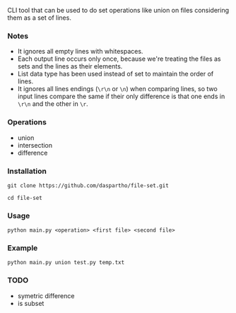 CLI tool that can be used to do set operations like union on files considering them as a set of lines.

### Notes
- It ignores all empty lines with whitespaces.
- Each output line occurs only once, because we're treating the files as sets and the lines as their elements.
- List data type has been used instead of set to maintain the order of lines.
- It ignores all lines endings (`\r\n` or `\n`) when comparing lines, so two
  input lines compare the same if their only difference is that one ends in
  `\r\n` and the other in `\r`.

### Operations
- union
- intersection
- difference

### Installation
```
git clone https://github.com/daspartho/file-set.git
```
```
cd file-set
```
### Usage
```
python main.py <operation> <first file> <second file>
```
### Example
```
python main.py union test.py temp.txt
```

### TODO
- symetric difference
- is subset
